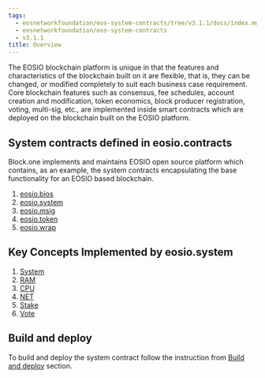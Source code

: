 ```yaml
---
tags:
  - eosnetworkfoundation/eos-system-contracts/tree/v3.1.1/docs/index.md
  - eosnetworkfoundation/eos-system-contracts
  - v3.1.1
title: Overview
---
```


The EOSIO blockchain platform is unique in that the features and characteristics of the blockchain built on it are flexible, that is, they can be changed, or modified completely to suit each business case requirement. Core blockchain features such as consensus, fee schedules, account creation and modification, token economics, block producer registration, voting, multi-sig, etc., are implemented inside smart contracts which are deployed on the blockchain built on the EOSIO platform.

## System contracts defined in eosio.contracts

Block.one implements and maintains EOSIO open source platform which contains, as an example, the system contracts encapsulating the base functionality for an EOSIO based blockchain.

1. [eosio.bios](/system-contracts/latest/reference/Classes/classeosiobios_1_1bios)
2. [eosio.system](/system-contracts/latest/reference/Classes/classeosiosystem_1_1system__contract)
3. [eosio.msig](/system-contracts/latest/reference/Classes/classeosio_1_1multisig)
4. [eosio.token](/system-contracts/latest/reference/Classes/classeosio_1_1token)
5. [eosio.wrap](/system-contracts/latest/reference/Classes/classeosio_1_1wrap)

## Key Concepts Implemented by eosio.system

1. [System](01_key-concepts/01_system.md)
2. [RAM](01_key-concepts/02_ram.md)
3. [CPU](01_key-concepts/03_cpu.md)
4. [NET](01_key-concepts/04_net.md)
5. [Stake](01_key-concepts/05_stake.md)
6. [Vote](01_key-concepts/06_vote.md)

## Build and deploy
To build and deploy the system contract follow the instruction from [Build and deploy](03_build-and-deploy.md) section.
